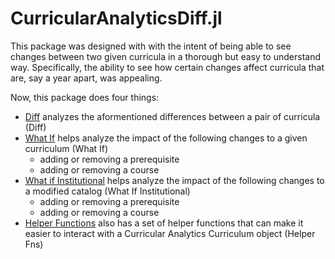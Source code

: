 # CurricularAnalyticsDiff.jl

This package was designed with with the intent of being able to see changes between two given curricula in a thorough but easy to understand way. Specifically, the ability to see how certain changes affect curricula that are, say a year apart, was appealing. 

Now, this package does four things:
- [Diff](diff.md) analyzes the aformentioned differences between a pair of curricula (Diff)
- [What If](whatif.md) helps analyze the impact of the following changes to a given curriculum (What If)
  - adding or removing a prerequisite
  - adding or removing a course
- [What if Institutional](whatifinstitutional.md) helps analyze the impact of the following changes to a modified catalog (What If Institutional)
  - adding or removing a prerequisite
  - adding or removing a course
- [Helper Functions](helperfns.md) also has a set of helper functions that can make it easier to interact with a Curricular Analytics Curriculum object (Helper Fns)